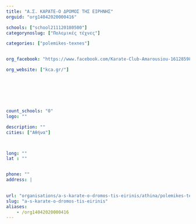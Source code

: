 ```yaml
---
title: "Α.Σ. ΚΑΡΑΤΕ-Ο ΔΡΟΜΟΣ ΤΗΣ ΕΙΡΗΝΗΣ"
orguid: "org14042020000416"

schools: ["school211120180500"]
categorynoslug: ["Πολεμικές τέχνες"]

categories: ["polemikes-texnes"]


org_facebook: "https://www.facebook.com/Karate-Club-Amarousiou-161285983021/"

org_website: ["kca.gr/"]







count_schools: "0"
logo: ""

description: ""
cities: ["Αθήνα"]



long: ""
lat : ""


phone: ""
address: |
    

url: "organisations/a-s-karate-o-dromos-tis-eirinis/athina/polemikes-texnes"
slug: "a-s-karate-o-dromos-tis-eirinis"
aliases:
    - /org14042020000416
---
```



